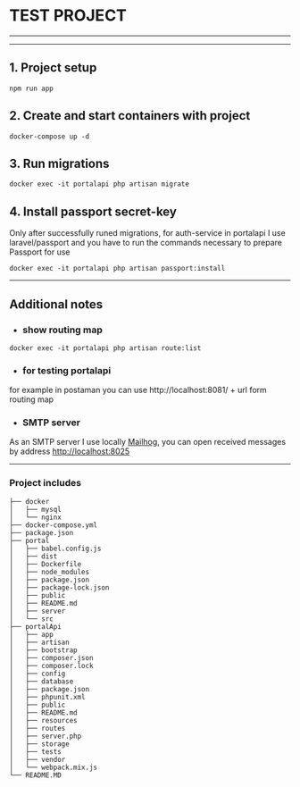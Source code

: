 # TEST PROJECT 
---
---
## 1. Project setup 
```
npm run app
```
## 2. Create and start containers with project
```
docker-compose up -d
```

## 3. Run migrations 

```
docker exec -it portalapi php artisan migrate
```


## 4. Install passport secret-key
Only after successfully runed migrations, for auth-service in portalapi I use laravel/passport and you have to run the commands necessary to prepare Passport for use
```
docker exec -it portalapi php artisan passport:install
``` 

---
 
## **Additional notes**
* ###   **show routing map**

```
docker exec -it portalapi php artisan route:list
```
* ###   **for testing portalapi**

for example in postaman you can use http://localhost:8081/ + url form routing map

* ### **SMTP server**
As an SMTP server I use locally [Mailhog](http://localhost:8025), you can open received  messages by address <a href="http://localhost:8025">http://localhost:8025 </a>

---
###   **Project includes**
```
├── docker
│   ├── mysql
│   └── nginx
├── docker-compose.yml
├── package.json
├── portal
│   ├── babel.config.js
│   ├── dist
│   ├── Dockerfile
│   ├── node_modules
│   ├── package.json
│   ├── package-lock.json
│   ├── public
│   ├── README.md
│   ├── server
│   └── src
├── portalApi
│   ├── app
│   ├── artisan
│   ├── bootstrap
│   ├── composer.json
│   ├── composer.lock
│   ├── config
│   ├── database
│   ├── package.json
│   ├── phpunit.xml
│   ├── public
│   ├── README.md
│   ├── resources
│   ├── routes
│   ├── server.php
│   ├── storage
│   ├── tests
│   ├── vendor
│   └── webpack.mix.js
└── README.MD
```
